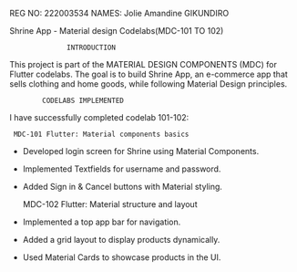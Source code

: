 REG NO: 222003534
NAMES: Jolie Amandine GIKUNDIRO

 
 Shrine App - Material design Codelabs(MDC-101 TO 102)

                  INTRODUCTION 
This project is part of the MATERIAL DESIGN COMPONENTS (MDC) for Flutter codelabs. The goal is to build Shrine App, an e-commerce app that sells clothing and home goods, while following Material Design principles.

            CODELABS IMPLEMENTED 
I have successfully completed codelab 101-102:  


     MDC-101 Flutter: Material components basics
     
- Developed login screen for Shrine using Material Components.  
- Implemented Textfields for username and password.  
- Added Sign in & Cancel buttons with Material styling.   


   MDC-102 Flutter: Material structure and layout
  
- Implemented a top app bar for navigation.  
- Added a grid layout to display products dynamically.  
- Used Material Cards to showcase products in the UI.  
